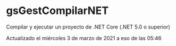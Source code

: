 # gsGestCompilarNET
 Compilar y ejecutar un proyecto de .NET Core (.NET 5.0 o superior)
 
 Actualizado el miércoles 3 de marzo de 2021 a eso de las 05:46
 

